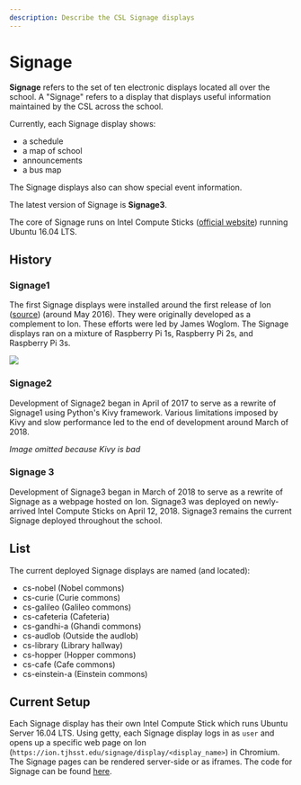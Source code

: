 ```yaml
---
description: Describe the CSL Signage displays
---
```


# Signage

**Signage** refers to the set of ten electronic displays located all over the school. A "Signage" refers to a display that displays useful information maintained by the CSL across the school.

Currently, each Signage display shows:

* a schedule
* a map of school
* announcements
* a bus map

The Signage displays also can show special event information.

The latest version of Signage is **Signage3**.

The core of Signage runs on Intel Compute Sticks \([official website](https://www.intel.com/content/www/us/en/products/boards-kits/compute-stick.html)\) running Ubuntu 16.04 LTS.

## History

### Signage1

The first Signage displays were installed around the first release of Ion \([source](https://tjhsst.edu/~jwoglom/ion.pdf)\) \(around May 2016\). They were originally developed as a complement to Ion. These efforts were led by James Woglom. The Signage displays ran on a mixture of Raspberry Pi 1s, Raspberry Pi 2s, and Raspberry Pi 3s.

![](../../.gitbook/assets/signage1.png)

### Signage2

Development of Signage2 began in April of 2017 to serve as a rewrite of Signage1 using Python's Kivy framework. Various limitations imposed by Kivy and slow performance led to the end of development around March of 2018.

_Image omitted because Kivy is bad_

### Signage 3

Development of Signage3 began in March of 2018 to serve as a rewrite of Signage as a webpage hosted on Ion. Signage3 was deployed on newly-arrived Intel Compute Sticks on April 12, 2018. Signage3 remains the current Signage deployed throughout the school.

## List

The current deployed Signage displays are named \(and located\):

* cs-nobel \(Nobel commons\)
* cs-curie \(Curie commons\)
* cs-galileo \(Galileo commons\)
* cs-cafeteria \(Cafeteria\)
* cs-gandhi-a \(Ghandi commons\)
* cs-audlob \(Outside the audlob\)
* cs-library \(Library hallway\)
* cs-hopper \(Hopper commons\)
* cs-cafe \(Cafe commons\)
* cs-einstein-a \(Einstein commons\)

## Current Setup

Each Signage display has their own Intel Compute Stick which runs Ubuntu Server 16.04 LTS. Using getty, each Signage display logs in as `user` and opens up a specific web page on Ion \(`https://ion.tjhsst.edu/signage/display/<display_name>`\) in Chromium. The Signage pages can be rendered server-side or as iframes. The code for Signage can be found [here](https://github.com/tjcsl/ion/tree/master/intranet/apps/signage).



